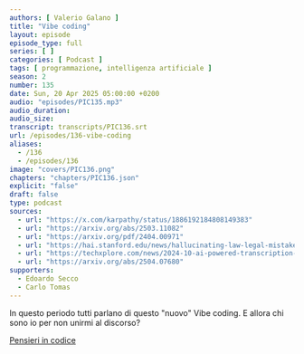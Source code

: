 ```yaml
---
authors: [ Valerio Galano ]
title: "Vibe coding"
layout: episode
episode_type: full
series: [ ]
categories: [ Podcast ]
tags: [ programmazione, intelligenza artificiale ]
season: 2
number: 135
date: Sun, 20 Apr 2025 05:00:00 +0200
audio: "episodes/PIC135.mp3"
audio_duration: 
audio_size: 
transcript: transcripts/PIC136.srt
url: /episodes/136-vibe-coding
aliases:
  - /136
  - /episodes/136
image: "covers/PIC136.png"
chapters: "chapters/PIC136.json"
explicit: "false"
draft: false
type: podcast
sources:
  - url: "https://x.com/karpathy/status/1886192184808149383"
  - url: "https://arxiv.org/abs/2503.11082"
  - url: "https://arxiv.org/pdf/2404.00971"
  - url: "https://hai.stanford.edu/news/hallucinating-law-legal-mistakes-large-language-models-are-pervasive"
  - url: "https://techxplore.com/news/2024-10-ai-powered-transcription-tool-hospitals.html"
  - url: "https://arxiv.org/abs/2504.07680"
supporters:
  - Edoardo Secco
  - Carlo Tomas
---
```


In questo periodo tutti parlano di questo "nuovo" Vibe coding. E allora chi sono io per non unirmi al discorso?

[Pensieri in codice](https://pensieriincodice.it/136)